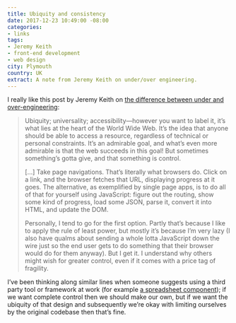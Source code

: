 ```yaml
---
title: Ubiquity and consistency
date: 2017-12-23 10:49:00 -08:00
categories:
- links
tags:
- Jeremy Keith
- front-end development
- web design
city: Plymouth
country: UK
extract: A note from Jeremy Keith on under/over engineering.
---
```


I really like this post by Jeremy Keith on [the difference between under and over-engineering](https://adactio.com/journal/13229):

> Ubiquity; universality; accessibility—however you want to label it, it’s what lies at the heart of the World Wide Web. It’s the idea that anyone should be able to access a resource, regardless of technical or personal constraints. It’s an admirable goal, and what’s even more admirable is that the web succeeds in this goal! But sometimes something’s gotta give, and that something is control.
> 
> [...] Take page navigations. That’s literally what browsers do. Click on a link, and the browser fetches that URL, displaying progress at it goes. The alternative, as exemplified by single page apps, is to do all of that for yourself using JavaScript: figure out the routing, show some kind of progress, load some JSON, parse it, convert it into HTML, and update the DOM.
> 
> Personally, I tend to go for the first option. Partly that’s because I like to apply the rule of least power, but mostly it’s because I’m very lazy (I also have qualms about sending a whole lotta JavaScript down the wire just so the end user gets to do something that their browser would do for them anyway). But I get it. I understand why others might wish for greater control, even if it comes with a price tag of fragility.

I’ve been thinking along similar lines when someone suggests using a third party tool or framework at work (for example [a spreadsheet component](https://github.com/felixrieseberg/React-Spreadsheet-Component)); if we want complete control then we should make our own, but if we want the ubiquity of that design and subsequently we’re okay with limiting ourselves by the original codebase then that’s fine.